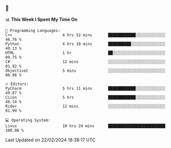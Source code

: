 ### 👋

<!--START_SECTION:waka-->
📊 **This Week I Spent My Time On** 

```text
💬 Programming Languages: 
C++                      4 hrs 52 mins       ████████████░░░░░░░░░░░░░   46.76 % 
Python                   4 hrs 10 mins       ██████████░░░░░░░░░░░░░░░   40.13 % 
HTML                     1 hr                ██░░░░░░░░░░░░░░░░░░░░░░░   09.75 % 
C#                       12 mins             ░░░░░░░░░░░░░░░░░░░░░░░░░   01.92 % 
ObjectiveC               5 mins              ░░░░░░░░░░░░░░░░░░░░░░░░░   00.96 % 

🔥 Editors: 
PyCharm                  5 hrs 11 mins       ████████████░░░░░░░░░░░░░   49.87 % 
CLion                    5 hrs               ████████████░░░░░░░░░░░░░   48.14 % 
Rider                    12 mins             ░░░░░░░░░░░░░░░░░░░░░░░░░   01.99 % 

💻 Operating System: 
Linux                    10 hrs 24 mins      █████████████████████████   100.00 % 
```


 Last Updated on 22/02/2024 18:38:17 UTC
<!--END_SECTION:waka-->
